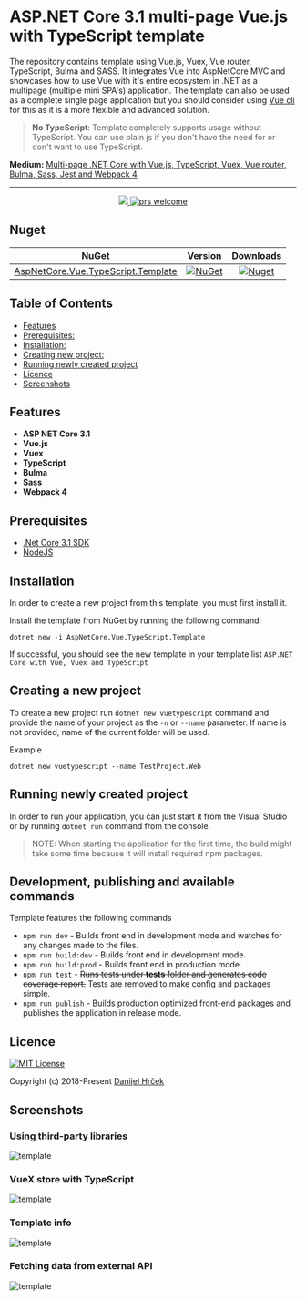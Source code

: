 # ASP.NET Core 3.1 multi-page Vue.js with TypeScript template

The repository contains template using Vue.js, Vuex, Vue router, TypeScript, Bulma and SASS. It integrates Vue into AspNetCore MVC and showcases how to use Vue with it's entire ecosystem in .NET as a multipage (multiple mini SPA's) application. The template can also be used as a complete single page application but you should consider using [Vue cli](https://cli.vuejs.org/) for this as it is a more flexible and advanced solution.

> **No TypeScript**: Template completely supports usage without TypeScript. You can use plain js if you don't have the need for or don't want to use TypeScript.

**Medium:** [Multi-page .NET Core with Vue.js, TypeScript, Vuex, Vue router, Bulma, Sass, Jest and Webpack 4](https://medium.com/@danijelhdev/multi-page-net-core-with-vue-js-typescript-vuex-vue-router-bulma-sass-and-webpack-4-efc7de83fea4)

---

<p style="text-align:center">
    <a href="#0">
      <img src="https://img.shields.io/badge/license-MIT-blue.svg?style=flat" />
    </a>
    <a href="#0">
        <img src="https://img.shields.io/badge/PRs-welcome-brightgreen.svg" alt="prs welcome">
    </a>
</p>

## Nuget

| NuGet | Version | Downloads |
| :---: | :---:   | :---:     |
| [AspNetCore.Vue.TypeScript.Template](https://www.nuget.org/packages/AspNetCore.Vue.TypeScript.Template) | [![NuGet](https://img.shields.io/nuget/v/AspNetCore.Vue.TypeScript.Template.svg)](https://nuget.org/packages/AspNetCore.Vue.TypeScript.Template) | [![Nuget](https://img.shields.io/nuget/dt/AspNetCore.Vue.TypeScript.Template.svg)](https://nuget.org/packages/AspNetCore.Vue.TypeScript.Template) |

## Table of Contents

- [Features](#features)
- [Prerequisites:](#prerequisites)
- [Installation:](#installation)
- [Creating new project:](#creating-a-new-project)
- [Running newly created project](#running-newly-created-project)
- [Licence](#licence)
- [Screenshots](#screenshots)

## Features

- **ASP NET Core 3.1**
- **Vue.js**
- **Vuex**
- **TypeScript**
- **Bulma**
- **Sass**
- **Webpack 4**

## Prerequisites

- [.Net Core 3.1 SDK](https://dotnet.microsoft.com/download/dotnet-core)
- [NodeJS](https://nodejs.org/)

## Installation

In order to create a new project from this template, you must first install it.

Install the template from NuGet by running the following command:

```
dotnet new -i AspNetCore.Vue.TypeScript.Template
```

If successful, you should see the new template in your template list `ASP.NET Core with Vue, Vuex and TypeScript`

## Creating a new project

To create a new project run `dotnet new vuetypescript` command and provide the name of your project as the `-n` or `--name` parameter. If name is not provided, name of the current folder will be used.

Example

```
dotnet new vuetypescript --name TestProject.Web
```

## Running newly created project

In order to run your application, you can just start it from the Visual Studio or by running `dotnet run` command from the console.

> NOTE: When starting the application for the first time, the build might take some time because it will install required npm packages.

## Development, publishing and available commands

Template features the following commands

- `npm run dev` - Builds front end in development mode and watches for any changes made to the files.
- `npm run build:dev` - Builds front end in development mode.
- `npm run build:prod` - Builds front end in production mode.
- `npm run test` - ~~Runs tests under __tests__ folder and generates code coverage report.~~ Tests are removed to make config and packages simple.
- `npm run publish` - Builds production optimized front-end packages and publishes the application in release mode.

## Licence

[![MIT License](https://img.shields.io/badge/license-MIT-blue.svg?style=flat)](/content/LICENSE)

Copyright (c) 2018-Present [Danijel Hrček](https://github.com/DanijelH)

## Screenshots

### Using third-party libraries

![template](https://i.imgur.com/lgF1xEC.jpg)

### VueX store with TypeScript

![template](https://i.imgur.com/KnJk0Cr.png)

### Template info

![template](https://i.imgur.com/8JMIwaW.png)

### Fetching data from external API

![template](https://i.imgur.com/4toIA95.jpg)

